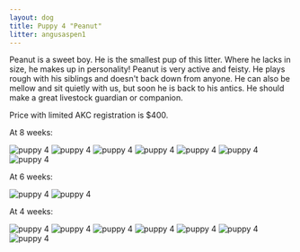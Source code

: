 ```yaml
---
layout: dog
title: Puppy 4 "Peanut"
litter: angusaspen1
---
```


Peanut is a sweet boy. He is the smallest pup of this litter. Where he lacks in size, he makes up in personality! Peanut is very active and feisty. He plays rough with his siblings and doesn't back down from anyone. He can also be mellow and sit quietly with us, but soon he is back to his antics. He should make a great livestock guardian or companion.

Price with limited AKC registration is $400.

At 8 weeks:

![puppy 4](http://farm6.staticflickr.com/5595/15312920981_848b01e6b0_z_d.jpg)
![puppy 4](http://farm4.staticflickr.com/3857/15312924151_93584bac50_z_d.jpg)
![puppy 4](http://farm6.staticflickr.com/5553/15129546557_da32bef75f_z_d.jpg)
![puppy 4](http://farm4.staticflickr.com/3881/15129507888_89b3c787c4_z_d.jpg)
![puppy 4](http://farm4.staticflickr.com/3892/15129551277_754342b2d7_z_d.jpg)
![puppy 4](http://farm4.staticflickr.com/3917/15316098015_3f8777aefc_z_d.jpg)
![puppy 4](http://farm4.staticflickr.com/3907/15129516958_6fa61bdfe0_z_d.jpg)

At 6 weeks:

![puppy 4](http://farm6.staticflickr.com/5589/15120117436_89c40d1d8c_z_d.jpg)
![puppy 4](http://farm6.staticflickr.com/5559/15142737222_270a42d583_z_d.jpg)

At 4 weeks:

![puppy 4](http://farm4.staticflickr.com/3911/14798567878_bf09ef1573_z_d.jpg)
![puppy 4](http://farm6.staticflickr.com/5573/14798450200_7073f390d2_z_d.jpg)
![puppy 4](http://farm6.staticflickr.com/5557/14982023941_094f3191b1_z_d.jpg)
![puppy 4](http://farm4.staticflickr.com/3890/14798591397_3779f83726_z_d.jpg)
![puppy 4](http://farm6.staticflickr.com/5558/14962157016_3863e1dba1_z_d.jpg)
![puppy 4](http://farm4.staticflickr.com/3879/14982060201_dbd19416b2_z_d.jpg)
![puppy 4](http://farm6.staticflickr.com/5571/14962108876_792082d0f3_z_d.jpg)
